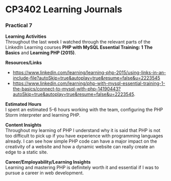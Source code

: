 # CP3402 Learning Journals
### **Practical 7**  


**Learning Activities**  
Throughout the last week I watched through the relevant parts of the LinkedIn Learning courses **PHP with MySQL Essential Training: 1 The Basics** and **Learning PHP (2015)**.


**Resources/Links**   
- https://www.linkedin.com/learning/learning-php-2015/using-links-in-an-include-file?autoSkip=true&autoplay=true&resume=false&u=2223545  
- https://www.linkedin.com/learning/php-with-mysql-essential-training-1-the-basics/connect-to-mysql-with-php-14190443?autoSkip=true&autoplay=true&resume=false&u=2223545.

**Estimated Hours**  
I spent an estimated 5-6 hours working with the team, configuring the PHP Storm interpreter and learning PHP.


**Content Insights**  
Throughout my learning of PHP I understand why it is said that PHP is not too difficult to pick up if you have experience with programming languages already. I can see how simple PHP code can have a major impact on the creativity of a website and how a dynamic website can really create an edge to a static site.


**Career/Employability/Learning Insights**  
Learning and mastering PHP is definitely worth it and essential if I was to pursue a career in web development.

